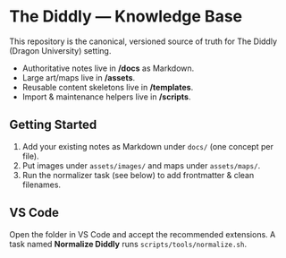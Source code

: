 # The Diddly — Knowledge Base

This repository is the canonical, versioned source of truth for The Diddly (Dragon University) setting.

- Authoritative notes live in **/docs** as Markdown.
- Large art/maps live in **/assets**.
- Reusable content skeletons live in **/templates**.
- Import & maintenance helpers live in **/scripts**.

## Getting Started
1. Add your existing notes as Markdown under `docs/` (one concept per file).
2. Put images under `assets/images/` and maps under `assets/maps/`.
3. Run the normalizer task (see below) to add frontmatter & clean filenames.

## VS Code
Open the folder in VS Code and accept the recommended extensions. A task named **Normalize Diddly** runs `scripts/tools/normalize.sh`.
